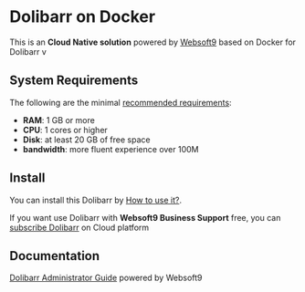# Dolibarr on Docker  

This is an **Cloud Native solution** powered by [Websoft9](https://www.websoft9.com) based on Docker for Dolibarr v

## System Requirements

The following are the minimal [recommended requirements](https://github.com/tuxgasy/docker-dolibarr):

* **RAM**: 1 GB or more
* **CPU**: 1 cores or higher
* **Disk**: at least 20 GB of free space
* **bandwidth**: more fluent experience over 100M  

## Install

You can install this Dolibarr by [How to use it?](https://github.com/Websoft9/docker-library#how-to-use-it).   

If you want use Dolibarr with **Websoft9 Business Support** free, you can [subscribe Dolibarr](https://www.websoft9.com/apps) on Cloud platform

## Documentation

[Dolibarr Administrator Guide](https://support.websoft9.com/docs/dolibarr) powered by Websoft9
